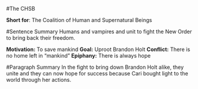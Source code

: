 #The CHSB

**Short for**: The Coalition of Human and Supernatural Beings 

#Sentence Summary
Humans and vampires and unit to fight the New Order to bring back their freedom.

**Motivation:**  To save mankind
**Goal:**  Uproot Brandon Holt
**Conflict:**  There is no home left in “mankind”
**Epiphany:**  There is always hope

#Paragraph Summary
In the fight to bring down Brandon Holt alike, they unite and they can now hope for success because Cari bought light to the world through her actions.